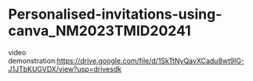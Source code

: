 # Personalised-invitations-using-canva_NM2023TMID20241
video demonstration:https://drive.google.com/file/d/1SkTtNyQavXCadu8wt9lG-J1JTbKUGVDX/view?usp=drivesdk
